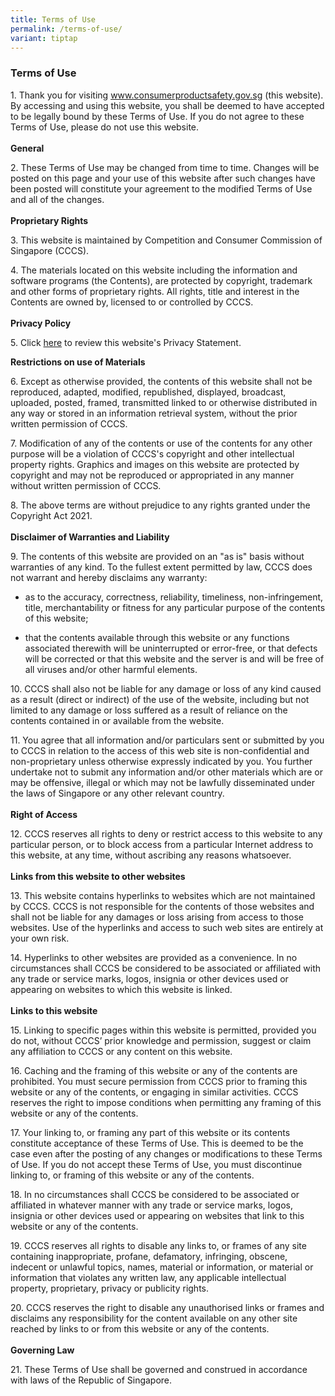 ```yaml
---
title: Terms of Use
permalink: /terms-of-use/
variant: tiptap
---
```

<h3><strong>Terms of Use</strong></h3>
<p>1. Thank you for visiting <a href="www.consumerproductsafety.gov.sg" rel="noopener noreferrer nofollow" target="_blank">www.consumerproductsafety.gov.sg</a> (this
website). By accessing and using this website, you shall be deemed to have
accepted to be legally bound by these Terms of Use. If you do not agree
to these Terms of Use, please do not use this website.
<br>
<br><strong>General</strong>
</p>
<p>2. These Terms of Use may be changed from time to time. Changes will be
posted on this page and your use of this website after such changes have
been posted will constitute your agreement to the modified Terms of Use
and all of the changes.
<br>
<br><strong>Proprietary Rights</strong>
</p>
<p>3. This website is maintained by Competition and Consumer Commission of
Singapore (CCCS).</p>
<p>4. The materials located on this website including the information and
software programs (the Contents), are protected by copyright, trademark
and other forms of proprietary rights. All rights, title and interest in
the Contents are owned by, licensed to or controlled by CCCS.
<br>
<br><strong>Privacy Policy</strong>
</p>
<p>5.&nbsp;Click <a href="https://www.consumerproductsafety.gov.sg/privacy/" rel="noopener noreferrer nofollow" target="_blank">here</a> to
review this website's Privacy Statement.</p>
<p><strong>Restrictions on use of Materials</strong>
</p>
<p>6. Except as otherwise provided, the contents of this website shall not
be reproduced, adapted, modified, republished, displayed, broadcast, uploaded,
posted, framed, transmitted linked to or otherwise distributed in any way
or stored in an information retrieval system, without the prior written
permission of CCCS.</p>
<p>7. Modification of any of the contents or use of the contents for any
other purpose will be a violation of CCCS's copyright and other intellectual
property rights. Graphics and images on this website are protected by copyright
and may not be reproduced or appropriated in any manner without written
permission of CCCS.</p>
<p>8. The above terms are without prejudice to any rights granted under the
Copyright Act 2021.
<br>
<br><strong>Disclaimer of Warranties and Liability</strong>
</p>
<p>9. The contents of this website are provided on an "as is" basis without
warranties of any kind. To the fullest extent permitted by law, CCCS does
not warrant and hereby disclaims any warranty:</p>
<ul data-tight="true" class="tight">
<li>
<p>as to the accuracy, correctness, reliability, timeliness, non-infringement,
title, merchantability or fitness for any particular purpose of the contents
of this website;</p>
</li>
<li>
<p>that the contents available through this website or any functions associated
therewith will be uninterrupted or error-free, or that defects will be
corrected or that this website and the server is and will be free of all
viruses and/or other harmful elements.</p>
</li>
</ul>
<p>10. CCCS shall also not be liable for any damage or loss of any kind caused
as a result (direct or indirect) of the use of the website, including but
not limited to any damage or loss suffered as a result of reliance on the
contents contained in or available from the website.</p>
<p>11. You agree that all information and/or particulars sent or submitted
by you to CCCS in relation to the access of this web site is non-confidential
and non-proprietary unless otherwise expressly indicated by you. You further
undertake not to submit any information and/or other materials which are
or may be offensive, illegal or which may not be lawfully disseminated
under the laws of Singapore or any other relevant country.
<br>
<br><strong>Right of Access</strong>
</p>
<p>12. CCCS reserves all rights to deny or restrict access to this website
to any particular person, or to block access from a particular Internet
address to this website, at any time, without ascribing any reasons whatsoever.
<br>
<br><strong>Links from this website to other websites</strong>
</p>
<p>13. This website contains hyperlinks to websites which are not maintained
by CCCS. CCCS is not responsible for the contents of those websites and
shall not be liable for any damages or loss arising from access to those
websites. Use of the hyperlinks and access to such web sites are entirely
at your own risk.</p>
<p>14. Hyperlinks to other websites are provided as a convenience. In no
circumstances shall CCCS be considered to be associated or affiliated with
any trade or service marks, logos, insignia or other devices used or appearing
on websites to which this website is linked.
<br>
<br><strong>Links to this website</strong>
</p>
<p>15. Linking to specific pages within this website is permitted, provided
you do not, without CCCS’ prior knowledge and permission, suggest or claim
any affiliation to CCCS or any content on this website.</p>
<p>16. Caching and the framing of this website or any of the contents are
prohibited. You must secure permission from CCCS prior to framing this
website or any of the contents, or engaging in similar activities. CCCS
reserves the right to impose conditions when permitting any framing of
this website or any of the contents.</p>
<p>17. Your linking to, or framing any part of this website or its contents
constitute acceptance of these Terms of Use. This is deemed to be the case
even after the posting of any changes or modifications to these Terms of
Use. If you do not accept these Terms of Use, you must discontinue linking
to, or framing of this website or any of the contents.</p>
<p>18. In no circumstances shall CCCS be considered to be associated or affiliated
in whatever manner with any trade or service marks, logos, insignia or
other devices used or appearing on websites that link to this website or
any of the contents.</p>
<p>19. CCCS reserves all rights to disable any links to, or frames of any
site containing inappropriate, profane, defamatory, infringing, obscene,
indecent or unlawful topics, names, material or information, or material
or information that violates any written law, any applicable intellectual
property, proprietary, privacy or publicity rights.</p>
<p>20. CCCS reserves the right to disable any unauthorised links or frames
and disclaims any responsibility for the content available on any other
site reached by links to or from this website or any of the contents.
<br>
<br><strong>Governing Law</strong>
</p>
<p>21. These Terms of Use shall be governed and construed in accordance with
laws of the Republic of Singapore.</p>